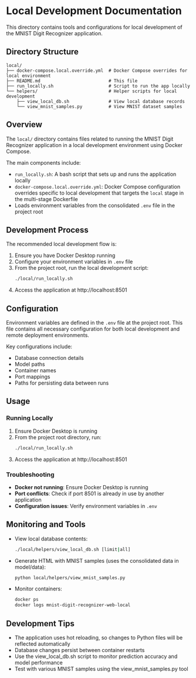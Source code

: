 # Local Development Documentation

This directory contains tools and configurations for local development of the MNIST Digit Recognizer application.

## Directory Structure

```
local/
├── docker-compose.local.override.yml  # Docker Compose overrides for local environment
├── README.md                          # This file
├── run_locally.sh                     # Script to run the app locally
└── helpers/                           # Helper scripts for local development
    ├── view_local_db.sh               # View local database records
    └── view_mnist_samples.py          # View MNIST dataset samples
```

## Overview

The `local/` directory contains files related to running the MNIST Digit Recognizer application in a local development environment using Docker Compose.

The main components include:
- `run_locally.sh`: A bash script that sets up and runs the application locally
- `docker-compose.local.override.yml`: Docker Compose configuration overrides specific to local development that targets the `local` stage in the multi-stage Dockerfile
- Loads environment variables from the consolidated `.env` file in the project root

## Development Process

The recommended local development flow is:

1. Ensure you have Docker Desktop running
2. Configure your environment variables in `.env` file
3. From the project root, run the local development script:
   ```bash
   ./local/run_locally.sh
   ```
4. Access the application at http://localhost:8501

## Configuration

Environment variables are defined in the `.env` file at the project root. This file contains all necessary configuration for both local development and remote deployment environments.

Key configurations include:
- Database connection details
- Model paths
- Container names
- Port mappings
- Paths for persisting data between runs

## Usage

### Running Locally

1. Ensure Docker Desktop is running
2. From the project root directory, run:
   ```bash
   ./local/run_locally.sh
   ```
3. Access the application at http://localhost:8501

### Troubleshooting

- **Docker not running**: Ensure Docker Desktop is running
- **Port conflicts**: Check if port 8501 is already in use by another application
- **Configuration issues**: Verify environment variables in `.env`

## Monitoring and Tools

- View local database contents:
  ```bash
  ./local/helpers/view_local_db.sh [limit|all]
  ```

- Generate HTML with MNIST samples (uses the consolidated data in model/data):
  ```bash
  python local/helpers/view_mnist_samples.py
  ```

- Monitor containers:
  ```bash
  docker ps
  docker logs mnist-digit-recognizer-web-local
  ```

## Development Tips

- The application uses hot reloading, so changes to Python files will be reflected automatically
- Database changes persist between container restarts
- Use the view_local_db.sh script to monitor prediction accuracy and model performance
- Test with various MNIST samples using the view_mnist_samples.py tool 